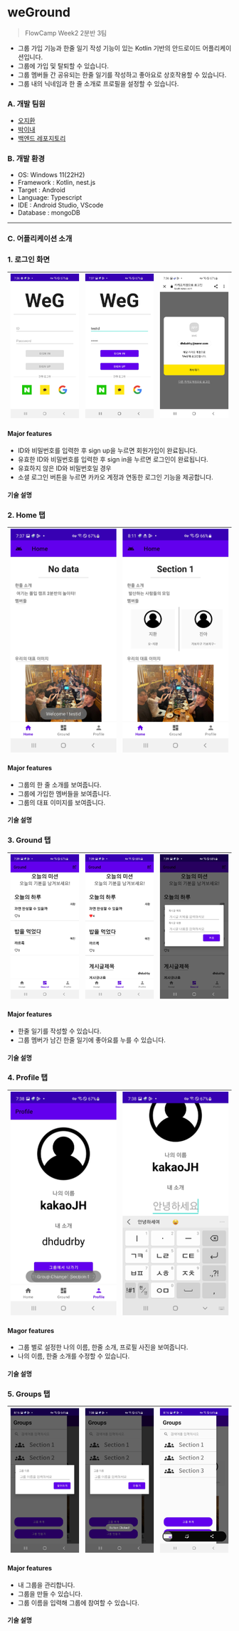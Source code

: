 # weGround

> FlowCamp Week2 2분반 3팀

- 그룹 가입 기능과 한줄 일기 작성 기능이 있는 Kotlin 기반의 안드로이드 어플리케이션입니다.
- 그룹에 가입 및 탈퇴할 수 있습니다.
- 그룹 멤버들 간 공유되는 한줄 일기를 작성하고 좋아요로 상호작용할 수 있습니다.
- 그룹 내의 닉네임과 한 줄 소개로 프로필을 설정할 수 있습니다.

### A. 개발 팀원

- [오지환](https://github.com/jihwan01)
- [박이내](https://github.com/YinaePark)
- [백엔드 레포지토리](https://github.com/weGround/weG_background)

### B. 개발 환경

- OS: Windows 11(22H2)
- Framework : Kotlin, nest.js
- Target : Android
- Language: Typescript
- IDE : Android Studio, VScode
- Database : mongoDB

---

### C. 어플리케이션 소개

### 1. 로그인 화면

| ![](./readme_img/login_1.jpg) | ![CGC_gallery_floating](./readme_img/login_2.jpg) | ![CGC_gallery_silder](./readme_img/login_kakao.jpg) |
| ----------------------------- | ------------------------------------------------- | --------------------------------------------------- |

#### Major features

- ID와 비밀번호를 입력한 후 sign up을 누르면 회원가입이 완료됩니다.
- 유효한 ID와 비밀번호를 입력한 후 sign in을 누르면 로그인이 완료됩니다.
- 유효하지 않은 ID와 비밀번호일 경우
- 소셜 로그인 버튼을 누르면 카카오 계정과 연동한 로그인 기능을 제공합니다.

#### 기술 설명

### 2. Home 탭

| ![](./readme_img/home.jpg) | ![CGC_gallery_floating](./readme_img/home_2.jpg) |
| -------------------------- | ------------------------------------------------ |

#### Major features

- 그룹의 한 줄 소개를 보여줍니다.
- 그룹에 가입한 멤버들을 보여줍니다.
- 그룹의 대표 이미지를 보여줍니다.

#### 기술 설명

### 3. Ground 탭

| ![](./readme_img/ground.jpg) | ![CGC_gallery_floating](./readme_img/ground_like.jpg) | ![CGC_gallery_silder](./readme_img/ground_post.jpg) |
| ---------------------------- | ----------------------------------------------------- | --------------------------------------------------- |

#### Major features

- 한줄 일기를 작성할 수 있습니다.
- 그룹 멤버가 남긴 한줄 일기에 좋아요를 누를 수 있습니다.

#### 기술 설명

### 4. Profile 탭

| ![](./readme_img/group_profile.jpg) | ![CGC_gallery_floating](./readme_img/group_profile_edit.jpg) |
| ----------------------------------- | ------------------------------------------------------------ |

#### Magor features

- 그룹 별로 설정한 나의 이름, 한줄 소개, 프로필 사진을 보여줍니다.
- 나의 이름, 한줄 소개를 수정할 수 있습니다.

#### 기술 설명

### 5. Groups 탭

| ![](./readme_img/group_join.jpg) | ![CGC_gallery_floating](./readme_img/group_make.jpg) | ![CGC_gallery_silder](./readme_img/group.jpg) |
| -------------------------------- | ---------------------------------------------------- | --------------------------------------------- |

#### Major features

- 내 그룹을 관리합니다.
- 그룹을 만들 수 있습니다.
- 그룹 이름을 입력해 그룹에 참여할 수 있습니다.

#### 기술 설명
